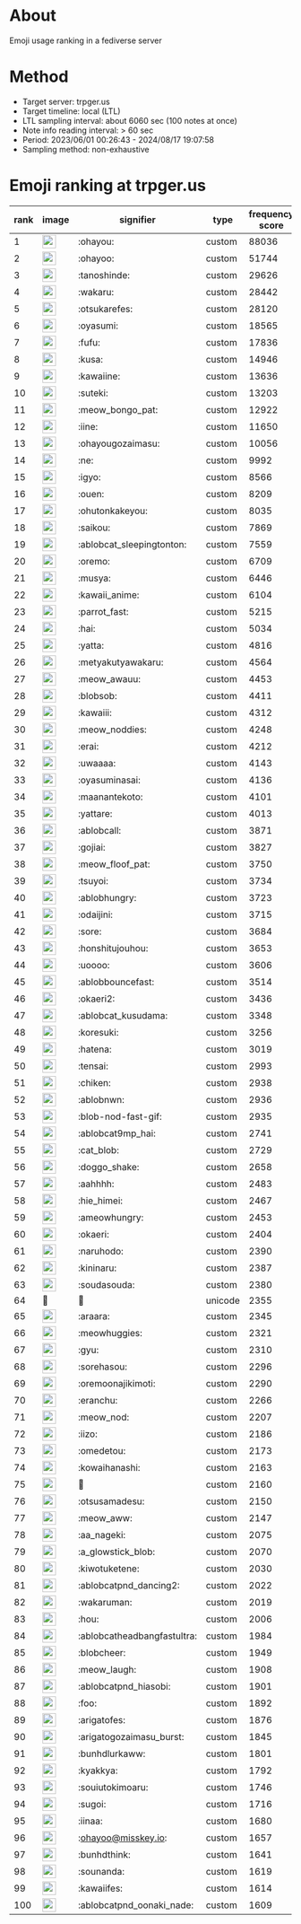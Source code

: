 # About
Emoji usage ranking in a fediverse server

# Method
- Target server: trpger.us
- Target timeline: local (LTL)
- LTL sampling interval: about 6060 sec (100 notes at once)
- Note info reading interval: > 60 sec
- Period: 2023/06/01 00:26:43 - 2024/08/17 19:07:58 
- Sampling method: non-exhaustive

# Emoji ranking at trpger.us

|rank|image|signifier|type|frequency score|
|----|----|----|----|----|
|1|<img height="24" src="https://trpger.us/emoji/ohayou.webp">|:ohayou:|custom|88036|
|2|<img height="24" src="https://trpger.us/emoji/ohayoo.webp">|:ohayoo:|custom|51744|
|3|<img height="24" src="https://trpger.us/emoji/tanoshinde.webp">|:tanoshinde:|custom|29626|
|4|<img height="24" src="https://trpger.us/emoji/wakaru.webp">|:wakaru:|custom|28442|
|5|<img height="24" src="https://trpger.us/emoji/otsukarefes.webp">|:otsukarefes:|custom|28120|
|6|<img height="24" src="https://trpger.us/emoji/oyasumi.webp">|:oyasumi:|custom|18565|
|7|<img height="24" src="https://trpger.us/emoji/fufu.webp">|:fufu:|custom|17836|
|8|<img height="24" src="https://trpger.us/emoji/kusa.webp">|:kusa:|custom|14946|
|9|<img height="24" src="https://trpger.us/emoji/kawaiine.webp">|:kawaiine:|custom|13636|
|10|<img height="24" src="https://trpger.us/emoji/suteki.webp">|:suteki:|custom|13203|
|11|<img height="24" src="https://trpger.us/emoji/meow_bongo_pat.webp">|:meow_bongo_pat:|custom|12922|
|12|<img height="24" src="https://trpger.us/emoji/iine.webp">|:iine:|custom|11650|
|13|<img height="24" src="https://trpger.us/emoji/ohayougozaimasu.webp">|:ohayougozaimasu:|custom|10056|
|14|<img height="24" src="https://trpger.us/emoji/ne.webp">|:ne:|custom|9992|
|15|<img height="24" src="https://trpger.us/emoji/igyo.webp">|:igyo:|custom|8566|
|16|<img height="24" src="https://trpger.us/emoji/ouen.webp">|:ouen:|custom|8209|
|17|<img height="24" src="https://trpger.us/emoji/ohutonkakeyou.webp">|:ohutonkakeyou:|custom|8035|
|18|<img height="24" src="https://trpger.us/emoji/saikou.webp">|:saikou:|custom|7869|
|19|<img height="24" src="https://trpger.us/emoji/ablobcat_sleepingtonton.webp">|:ablobcat_sleepingtonton:|custom|7559|
|20|<img height="24" src="https://trpger.us/emoji/oremo.webp">|:oremo:|custom|6709|
|21|<img height="24" src="https://trpger.us/emoji/musya.webp">|:musya:|custom|6446|
|22|<img height="24" src="https://trpger.us/emoji/kawaii_anime.webp">|:kawaii_anime:|custom|6104|
|23|<img height="24" src="https://trpger.us/emoji/parrot_fast.webp">|:parrot_fast:|custom|5215|
|24|<img height="24" src="https://trpger.us/emoji/hai.webp">|:hai:|custom|5034|
|25|<img height="24" src="https://trpger.us/emoji/yatta.webp">|:yatta:|custom|4816|
|26|<img height="24" src="https://trpger.us/emoji/metyakutyawakaru.webp">|:metyakutyawakaru:|custom|4564|
|27|<img height="24" src="https://trpger.us/emoji/meow_awauu.webp">|:meow_awauu:|custom|4453|
|28|<img height="24" src="https://trpger.us/emoji/blobsob.webp">|:blobsob:|custom|4411|
|29|<img height="24" src="https://trpger.us/emoji/kawaiii.webp">|:kawaiii:|custom|4312|
|30|<img height="24" src="https://trpger.us/emoji/meow_noddies.webp">|:meow_noddies:|custom|4248|
|31|<img height="24" src="https://trpger.us/emoji/erai.webp">|:erai:|custom|4212|
|32|<img height="24" src="https://trpger.us/emoji/uwaaaa.webp">|:uwaaaa:|custom|4143|
|33|<img height="24" src="https://trpger.us/emoji/oyasuminasai.webp">|:oyasuminasai:|custom|4136|
|34|<img height="24" src="https://trpger.us/emoji/maanantekoto.webp">|:maanantekoto:|custom|4101|
|35|<img height="24" src="https://trpger.us/emoji/yattare.webp">|:yattare:|custom|4013|
|36|<img height="24" src="https://trpger.us/emoji/ablobcall.webp">|:ablobcall:|custom|3871|
|37|<img height="24" src="https://trpger.us/emoji/gojiai.webp">|:gojiai:|custom|3827|
|38|<img height="24" src="https://trpger.us/emoji/meow_floof_pat.webp">|:meow_floof_pat:|custom|3750|
|39|<img height="24" src="https://trpger.us/emoji/tsuyoi.webp">|:tsuyoi:|custom|3734|
|40|<img height="24" src="https://trpger.us/emoji/ablobhungry.webp">|:ablobhungry:|custom|3723|
|41|<img height="24" src="https://trpger.us/emoji/odaijini.webp">|:odaijini:|custom|3715|
|42|<img height="24" src="https://trpger.us/emoji/sore.webp">|:sore:|custom|3684|
|43|<img height="24" src="https://trpger.us/emoji/honshitujouhou.webp">|:honshitujouhou:|custom|3653|
|44|<img height="24" src="https://trpger.us/emoji/uoooo.webp">|:uoooo:|custom|3606|
|45|<img height="24" src="https://trpger.us/emoji/ablobbouncefast.webp">|:ablobbouncefast:|custom|3514|
|46|<img height="24" src="https://trpger.us/emoji/okaeri2.webp">|:okaeri2:|custom|3436|
|47|<img height="24" src="https://trpger.us/emoji/ablobcat_kusudama.webp">|:ablobcat_kusudama:|custom|3348|
|48|<img height="24" src="https://trpger.us/emoji/koresuki.webp">|:koresuki:|custom|3256|
|49|<img height="24" src="https://trpger.us/emoji/hatena.webp">|:hatena:|custom|3019|
|50|<img height="24" src="https://trpger.us/emoji/tensai.webp">|:tensai:|custom|2993|
|51|<img height="24" src="https://trpger.us/emoji/chiken.webp">|:chiken:|custom|2938|
|52|<img height="24" src="https://trpger.us/emoji/ablobnwn.webp">|:ablobnwn:|custom|2936|
|53|<img height="24" src="https://trpger.us/emoji/blob-nod-fast-gif.webp">|:blob-nod-fast-gif:|custom|2935|
|54|<img height="24" src="https://trpger.us/emoji/ablobcat9mp_hai.webp">|:ablobcat9mp_hai:|custom|2741|
|55|<img height="24" src="https://trpger.us/emoji/cat_blob.webp">|:cat_blob:|custom|2729|
|56|<img height="24" src="https://trpger.us/emoji/doggo_shake.webp">|:doggo_shake:|custom|2658|
|57|<img height="24" src="https://trpger.us/emoji/aahhhh.webp">|:aahhhh:|custom|2483|
|58|<img height="24" src="https://trpger.us/emoji/hie_himei.webp">|:hie_himei:|custom|2467|
|59|<img height="24" src="https://trpger.us/emoji/ameowhungry.webp">|:ameowhungry:|custom|2453|
|60|<img height="24" src="https://trpger.us/emoji/okaeri.webp">|:okaeri:|custom|2404|
|61|<img height="24" src="https://trpger.us/emoji/naruhodo.webp">|:naruhodo:|custom|2390|
|62|<img height="24" src="https://trpger.us/emoji/kininaru.webp">|:kininaru:|custom|2387|
|63|<img height="24" src="https://trpger.us/emoji/soudasouda.webp">|:soudasouda:|custom|2380|
|64|🍮|🍮|unicode|2355|
|65|<img height="24" src="https://trpger.us/emoji/araara.webp">|:araara:|custom|2345|
|66|<img height="24" src="https://trpger.us/emoji/meowhuggies.webp">|:meowhuggies:|custom|2321|
|67|<img height="24" src="https://trpger.us/emoji/gyu.webp">|:gyu:|custom|2310|
|68|<img height="24" src="https://trpger.us/emoji/sorehasou.webp">|:sorehasou:|custom|2296|
|69|<img height="24" src="https://trpger.us/emoji/oremoonajikimoti.webp">|:oremoonajikimoti:|custom|2290|
|70|<img height="24" src="https://trpger.us/emoji/eranchu.webp">|:eranchu:|custom|2266|
|71|<img height="24" src="https://trpger.us/emoji/meow_nod.webp">|:meow_nod:|custom|2207|
|72|<img height="24" src="https://trpger.us/emoji/iizo.webp">|:iizo:|custom|2186|
|73|<img height="24" src="https://trpger.us/emoji/omedetou.webp">|:omedetou:|custom|2173|
|74|<img height="24" src="https://trpger.us/emoji/kowaihanashi.webp">|:kowaihanashi:|custom|2163|
|75|<img height="24" src="https://trpger.us/emoji/birthday.webp">|:birthday:|custom|2160|
|76|<img height="24" src="https://trpger.us/emoji/otsusamadesu.webp">|:otsusamadesu:|custom|2150|
|77|<img height="24" src="https://trpger.us/emoji/meow_aww.webp">|:meow_aww:|custom|2147|
|78|<img height="24" src="https://trpger.us/emoji/aa_nageki.webp">|:aa_nageki:|custom|2075|
|79|<img height="24" src="https://trpger.us/emoji/a_glowstick_blob.webp">|:a_glowstick_blob:|custom|2070|
|80|<img height="24" src="https://trpger.us/emoji/kiwotuketene.webp">|:kiwotuketene:|custom|2030|
|81|<img height="24" src="https://trpger.us/emoji/ablobcatpnd_dancing2.webp">|:ablobcatpnd_dancing2:|custom|2022|
|82|<img height="24" src="https://trpger.us/emoji/wakaruman.webp">|:wakaruman:|custom|2019|
|83|<img height="24" src="https://trpger.us/emoji/hou.webp">|:hou:|custom|2006|
|84|<img height="24" src="https://trpger.us/emoji/ablobcatheadbangfastultra.webp">|:ablobcatheadbangfastultra:|custom|1984|
|85|<img height="24" src="https://trpger.us/emoji/blobcheer.webp">|:blobcheer:|custom|1949|
|86|<img height="24" src="https://trpger.us/emoji/meow_laugh.webp">|:meow_laugh:|custom|1908|
|87|<img height="24" src="https://trpger.us/emoji/ablobcatpnd_hiasobi.webp">|:ablobcatpnd_hiasobi:|custom|1901|
|88|<img height="24" src="https://trpger.us/emoji/foo.webp">|:foo:|custom|1892|
|89|<img height="24" src="https://trpger.us/emoji/arigatofes.webp">|:arigatofes:|custom|1876|
|90|<img height="24" src="https://trpger.us/emoji/arigatogozaimasu_burst.webp">|:arigatogozaimasu_burst:|custom|1845|
|91|<img height="24" src="https://trpger.us/emoji/bunhdlurkaww.webp">|:bunhdlurkaww:|custom|1801|
|92|<img height="24" src="https://trpger.us/emoji/kyakkya.webp">|:kyakkya:|custom|1792|
|93|<img height="24" src="https://trpger.us/emoji/souiutokimoaru.webp">|:souiutokimoaru:|custom|1746|
|94|<img height="24" src="https://trpger.us/emoji/sugoi.webp">|:sugoi:|custom|1716|
|95|<img height="24" src="https://trpger.us/emoji/iinaa.webp">|:iinaa:|custom|1680|
|96|<img height="24" src="https://trpger.us/emoji/ohayoo.webp">|:ohayoo@misskey.io:|custom|1657|
|97|<img height="24" src="https://trpger.us/emoji/bunhdthink.webp">|:bunhdthink:|custom|1641|
|98|<img height="24" src="https://trpger.us/emoji/sounanda.webp">|:sounanda:|custom|1619|
|99|<img height="24" src="https://trpger.us/emoji/kawaiifes.webp">|:kawaiifes:|custom|1614|
|100|<img height="24" src="https://trpger.us/emoji/ablobcatpnd_oonaki_nade.webp">|:ablobcatpnd_oonaki_nade:|custom|1609|
